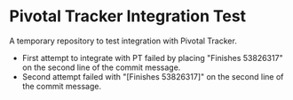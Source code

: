 Pivotal Tracker Integration Test
================================

A temporary repository to test integration with Pivotal Tracker.

- First attempt to integrate with PT failed by placing "Finishes 53826317" on the second line of the commit message.
- Second attempt failed with "[Finishes 53826317]" on the second line of the commit message.
